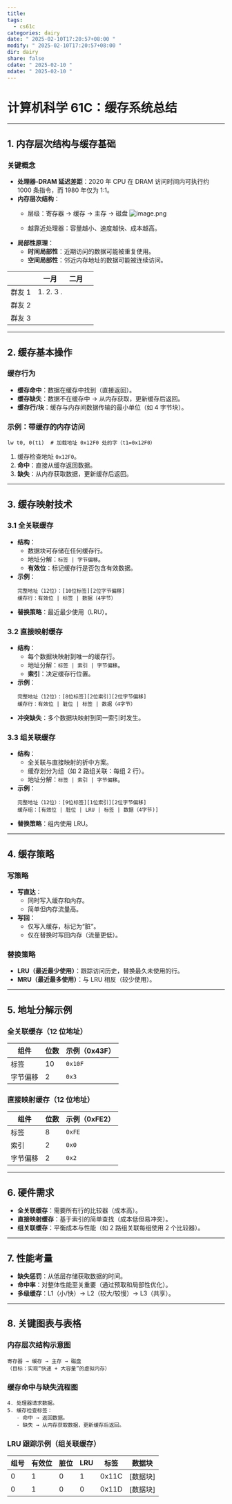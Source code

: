 ```yaml
---
title: 
tags:
  - cs61c
categories: dairy
date: " 2025-02-10T17:20:57+08:00 "
modify: " 2025-02-10T17:20:57+08:00 "
dir: dairy
share: false
cdate: " 2025-02-10 "
mdate: " 2025-02-10 "
---
```

# 计算机科学 61C：缓存系统总结

---

## 1. **内存层次结构与缓存基础**
### 关键概念
- **处理器-DRAM 延迟差距**：2020 年 CPU 在 DRAM 访问时间内可执行约 1000 条指令，而 1980 年仅为 1:1。
- **内存层次结构**：
  - 层级：寄存器 → 缓存 → 主存 → 磁盘
  ![image.png](https://raw.githubusercontent.com/Tendourisu/images/master/202502102108573.png)

  - 越靠近处理器：容量越小、速度越快、成本越高。
- **局部性原理**：
  - **时间局部性**：近期访问的数据可能被重复使用。
  - **空间局部性**：邻近内存地址的数据可能被连续访问。

|      | 一月                         | 二月  |     |
| ---- | -------------------------- | --- | --- |
| 群友 1 | 1.           2.    3 .     |     |     |
| 群友 2 |                            |     |     |
| 群友 3 |                            |     |     |

---

## 2. **缓存基本操作**
### 缓存行为
- **缓存命中**：数据在缓存中找到（直接返回）。
- **缓存缺失**：数据不在缓存中 → 从内存获取，更新缓存后返回。
- **缓存行/块**：缓存与内存间数据传输的最小单位（如 4 字节块）。

### 示例：带缓存的内存访问
```assembly
lw t0, 0(t1)  # 加载地址 0x12F0 处的字（t1=0x12F0）
```
1. 缓存检查地址 `0x12F0`。
2. **命中**：直接从缓存返回数据。
3. **缺失**：从内存获取数据，更新缓存后返回。

---

## 3. **缓存映射技术**
### 3.1 全关联缓存
- **结构**：
  - 数据块可存储在任何缓存行。
  - 地址分解：`标签 | 字节偏移`。
  - **有效位**：标记缓存行是否包含有效数据。
- **示例**：
  ```plaintext
  完整地址（12位）：[10位标签][2位字节偏移]
  缓存行：有效位 | 标签 | 数据（4字节）
  ```
- **替换策略**：最近最少使用（LRU）。

### 3.2 直接映射缓存
- **结构**：
  - 每个数据块映射到唯一的缓存行。
  - 地址分解：`标签 | 索引 | 字节偏移`。
  - **索引**：决定缓存行位置。
- **示例**：
  ```plaintext
  完整地址（12位）：[8位标签][2位索引][2位字节偏移]
  缓存行：有效位 | 脏位 | 标签 | 数据（4字节）
  ```
- **冲突缺失**：多个数据块映射到同一索引时发生。

### 3.3 组关联缓存
- **结构**：
  - 全关联与直接映射的折中方案。
  - 缓存划分为组（如 2 路组关联：每组 2 行）。
  - 地址分解：`标签 | 索引 | 字节偏移`。
- **示例**：
  ```plaintext
  完整地址（12位）：[9位标签][1位索引][2位字节偏移]
  缓存组：[有效位 | 脏位 | LRU | 标签 | 数据（4字节)]
  ```
- **替换策略**：组内使用 LRU。

---

## 4. **缓存策略**
### 写策略
- **写直达**：
  - 同时写入缓存和内存。
  - 简单但内存流量高。
- **写回**：
  - 仅写入缓存，标记为“脏”。
  - 仅在替换时写回内存（流量更低）。

### 替换策略
- **LRU（最近最少使用）**：跟踪访问历史，替换最久未使用的行。
- **MRU（最近最多使用）**：与 LRU 相反（较少使用）。

---

## 5. **地址分解示例**
### 全关联缓存（12 位地址）
| 组件       | 位数 | 示例（0x43F） |
|------------|------|----------------|
| 标签       | 10   | `0x10F`        |
| 字节偏移   | 2    | `0x3`          |

### 直接映射缓存（12 位地址）
| 组件       | 位数 | 示例（0xFE2） |
|------------|------|----------------|
| 标签       | 8    | `0xFE`         |
| 索引       | 2    | `0x0`          |
| 字节偏移   | 2    | `0x2`          |

---

## 6. **硬件需求**
- **全关联缓存**：需要所有行的比较器（成本高）。
- **直接映射缓存**：基于索引的简单查找（成本低但易冲突）。
- **组关联缓存**：平衡成本与性能（如 2 路组关联每组使用 2 个比较器）。

---

## 7. **性能考量**
- **缺失惩罚**：从低层存储获取数据的时间。
- **命中率**：对整体性能至关重要（通过预取和局部性优化）。
- **多级缓存**：L1（小/快）→ L2（较大/较慢）→ L3（共享）。

---

## 8. **关键图表与表格**
### 内存层次结构示意图
```plaintext
寄存器 → 缓存 → 主存 → 磁盘
（目标：实现“快速 + 大容量”的虚拟内存）
```

### 缓存命中与缺失流程图
```plaintext
4. 处理器请求数据。
5. 缓存检查标签：
   - 命中 → 返回数据。
   - 缺失 → 从内存获取数据，更新缓存后返回。
```

### LRU 跟踪示例（组关联缓存）
| 组号 | 有效位 | 脏位 | LRU | 标签   | 数据块         |
|------|--------|------|-----|--------|----------------|
| 0    | 1      | 0    | 1   | 0x11C | [数据块]      |
| 0    | 1      | 0    | 0   | 0x11D | [数据块]      |
